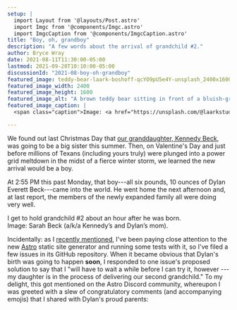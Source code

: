 ```yaml
---
setup: |
  import Layout from '@layouts/Post.astro'
  import Imgc from '@components/Imgc.astro'
  import ImgcCaption from '@components/ImgcCaption.astro'
title: "Boy, oh, grandboy"
description: "A few words about the arrival of grandchild #2."
author: Bryce Wray
date: 2021-08-11T11:30:00-05:00
lastmod: 2021-09-20T10:10:00-05:00
discussionId: "2021-08-boy-oh-grandboy"
featured_image: teddy-bear-laark-boshoff-qcYO9pU5e4Y-unsplash_2400x1600.jpg
featured_image_width: 2400
featured_image_height: 1600
featured_image_alt: "A brown teddy bear sitting in front of a bluish-green background"
featured_image_caption: |
  <span class="caption">Image: <a href="https://unsplash.com/@laarkstudio?utm_source=unsplash&utm_medium=referral&utm_content=creditCopyText">Laårk Boshoff</a>; <a href="https://unsplash.com/s/photos/teddy-bear?utm_source=unsplash&utm_medium=referral&utm_content=creditCopyText">Unsplash</a></span>

---
```


We found out last Christmas Day that [our granddaughter, Kennedy Beck](/posts/2020/03/welcome-sweet-little-early-bird/), was going to be a big sister this summer. Then, on Valentine's Day and just before millions of Texans (including yours truly) were plunged into a power grid meltdown in the midst of a fierce winter storm, we learned the new arrival would be a boy.

At 2:55 PM this past Monday, that boy---all six pounds, 10 ounces of Dylan Everett Beck---came into the world. He went home the next afternoon and, at last report, the members of the newly expanded family all were doing very well.

<Imgc url="2021-08-09_BW-holding-Dylan_2978x1675.jpg" alt="Bryce Wray holds his grandson, Dylan Everett Beck, shortly after the child’s birth" width="2978" height="1675" />

<ImgcCaption>
I get to hold grandchild #2 about an hour after he was born.<br />
Image: Sarah Beck (a/k/a Kennedy’s and Dylan’s mom).
</ImgcCaption>

Incidentally: as I [recently mentioned](/posts/2021/08/gems-in-rough-08/), I've been paying close attention to the new [Astro](https://astro.build) static site generator and running some tests with it, so I've filed a few issues in its GitHub repository. When it became obvious that Dylan's birth was going to happen **soon**, I responded to one issue's proposed solution to say that I "will have to wait a while before I can try it, however --- my daughter is in the process of delivering our second grandchild." To my delight, this got mentioned on the Astro Discord community, whereupon I was greeted with a slew of congratulatory comments (and accompanying emojis) that I shared with Dylan's proud parents:

<Imgc url="Astro-Discord-general_2021-08-09_1794x1462.png" alt="Screen capture from a Discord community chat session" width="1794" height="1462" />
